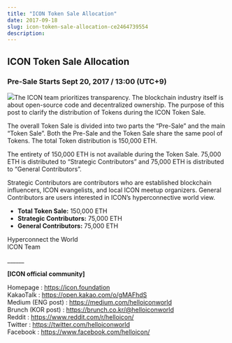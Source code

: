 ```yaml
---
title: "ICON Token Sale Allocation"
date: 2017-09-18
slug: icon-token-sale-allocation-ce2464739554
description:
---
```


## ICON Token Sale Allocation

### Pre-Sale Starts Sept 20, 2017 / 13:00 (UTC+9)

![](https://cdn-images-1.medium.com/max/800/1*-MlUzEHIC8IPBCksEC4EUQ.png)The ICON team prioritizes transparency. The blockchain industry itself is about open-source code and decentralized ownership. The purpose of this post to clarify the distribution of Tokens during the ICON Token Sale.

The overall Token Sale is divided into two parts the “Pre-Sale” and the main “Token Sale”. Both the Pre-Sale and the Token Sale share the same pool of Tokens. The total Token distribution is 150,000 ETH.

The entirety of 150,000 ETH is not available during the Token Sale. 75,000 ETH is distributed to “Strategic Contributors” and 75,000 ETH is distributed to “General Contributors”.

Strategic Contributors are contributors who are established blockchain influencers, ICON evangelists, and local ICON meetup organizers. General Contributors are users interested in ICON’s hyperconnective world view.

* **Total Token Sale:** 150,000 ETH
* **Strategic Contributors:** 75,000 ETH
* **General Contributors:** 75,000 ETH

Hyperconnect the World  
ICON Team

\_\_\_\_\_\_

**[ICON official community]**

Homepage : <https://icon.foundation>  
KakaoTalk : <https://open.kakao.com/o/gMAFhdS>  
Medium (ENG post) : <https://medium.com/helloiconworld>  
Brunch (KOR post) : <https://brunch.co.kr/@helloiconworld>  
Reddit : <https://www.reddit.com/r/helloicon/>  
Twitter : <https://twitter.com/helloiconworld>  
Facebook : <https://www.facebook.com/helloicon/>

